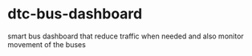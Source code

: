 # dtc-bus-dashboard
smart  bus dashboard that reduce traffic when needed and also monitor movement of the buses
